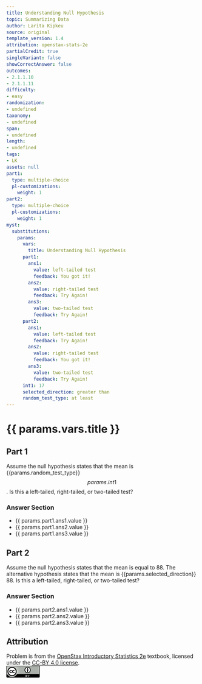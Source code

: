 ```yaml
---
title: Understanding Null Hypothesis
topic: Summarizing Data
author: Larita Kipkeu
source: original
template_version: 1.4
attribution: openstax-stats-2e
partialCredit: true
singleVariant: false
showCorrectAnswer: false
outcomes:
- 2.1.1.10
- 2.1.1.11
difficulty:
- easy
randomization:
- undefined
taxonomy:
- undefined
span:
- undefined
length:
- undefined
tags:
- LK
assets: null
part1:
  type: multiple-choice
  pl-customizations:
    weight: 1
part2:
  type: multiple-choice
  pl-customizations:
    weight: 1
myst:
  substitutions:
    params:
      vars:
        title: Understanding Null Hypothesis
      part1:
        ans1:
          value: left-tailed test
          feedback: You got it!
        ans2:
          value: right-tailed test
          feedback: Try Again!
        ans3:
          value: two-tailed test
          feedback: Try Again!
      part2:
        ans1:
          value: left-tailed test
          feedback: Try Again!
        ans2:
          value: right-tailed test
          feedback: You got it!
        ans3:
          value: two-tailed test
          feedback: Try Again!
      int1: 17
      selected_direction: greater than
      random_test_type: at least
---
```

# {{ params.vars.title }}

## Part 1

Assume the null hypothesis states that the mean is {{params.random_test_type}} $${{params.int1}}$$. Is this a left-tailed, right-tailed, or two-tailed test?

### Answer Section

- {{ params.part1.ans1.value }}
- {{ params.part1.ans2.value }}
- {{ params.part1.ans3.value }}

## Part 2

Assume the null hypothesis states that the mean is equal to 88. The alternative hypothesis states that the mean is {{params.selected_direction}} 88. Is this a left-tailed, right-tailed, or two-tailed test?

### Answer Section

- {{ params.part2.ans1.value }}
- {{ params.part2.ans2.value }}
- {{ params.part2.ans3.value }}

## Attribution

Problem is from the [OpenStax Introductory Statistics 2e](https://openstax.org/books/introductory-statistics-2e) textbook, licensed under the [CC-BY 4.0 license](https://creativecommons.org/licenses/by/4.0/).<br>![Image representing the Creative Commons 4.0 BY license.](https://raw.githubusercontent.com/firasm/bits/master/by.png)